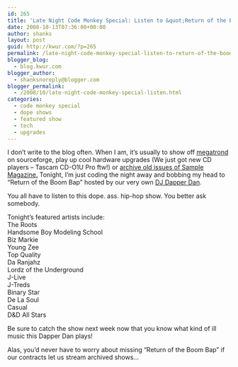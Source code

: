 ```yaml
---
id: 265
title: 'Late Night Code Monkey Special: Listen to &quot;Return of the Boom Bap&quot; Mondays 1am-2am CST'
date: 2008-10-13T07:36:00+00:00
author: shanks
layout: post
guid: http://kwur.com/?p=265
permalink: /late-night-code-monkey-special-listen-to-return-of-the-boom-bap-mondays-1am-2am-cst/
blogger_blog:
  - blog.kwur.com
blogger_author:
  - shanksnoreply@blogger.com
blogger_permalink:
  - /2008/10/late-night-code-monkey-special-listen.html
categories:
  - code monkey special
  - dope shows
  - featured show
  - tech
  - upgrades
---
```

<div class="pf-content">
  <p>
    I don&#8217;t write to the blog often. When I am, it&#8217;s usually to show off <a href="http://sourceforge.net/projects/megatrond">megatrond</a> on sourceforge, play up cool hardware upgrades (We just got new CD players &#8211; Tascam CD-O1U Pro ftw!) or <a href="http://www.kwur.com/blog/2008/04/from-archives-part-i-sample-interviews.html">archive old issues of Sample Magazine.</a> Tonight, I&#8217;m just coding the night away and bobbing my head to &#8220;Return of the Boom Bap&#8221; hosted by our very own <a href="http://www.myspace.com/thedapperdan">DJ Dapper Dan</a>.
  </p>
  
  <p>
    You all have to listen to this dope. ass. hip-hop show. You better ask somebody.
  </p>
  
  <p>
    Tonight&#8217;s featured artists include:<br />The Roots<br />Handsome Boy Modeling School<br />Biz Markie<br />Young Zee<br />Top Quality<br />Da Ranjahz<br />Lordz of the Underground<br />J-Live<br />J-Treds<br />Binary Star<br />De La Soul<br />Casual<br />D&D All Stars
  </p>
  
  <p>
    Be sure to catch the show next week now that you know what kind of ill music this Dapper Dan plays!
  </p>
  
  <p>
    Alas, you&#8217;d never have to worry about missing &#8220;Return of the Boom Bap&#8221; if our contracts let us stream archived shows&#8230;
  </p>
</div>